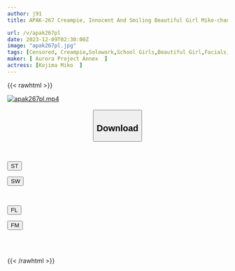 ```yaml
---
author: j91
title: APAK-267 Creampie, Innocent And Smiling Beautiful Girl Miko-chan, Voluptuous Thighs & Beautiful Big Butt "I'm Cumming! I'm Cumming!" Keiren's Legs Are So Hot With The Demon Piston *Hentai Climax Sex With An Off-paco Girl Confined To A Hotel Miko Kojima

url: /v/apak267pl
date: 2023-12-09T02:30:00Z
image: "apak267pl.jpg"
tags: [Censored, Creampie,Solowork,School Girls,Beautiful Girl,Facials,Acme · Orgasm	]
maker: [ Aurora Project Annex  ]
actress: [Kojima Miko  ]
---
```



{{< rawhtml >}}

<div class="video" data-videoid="vLVpaBlKv2sL3g">
    <a href="javascript:;">
        <img src="/v/apak267pl/apak267pl.jpg" width="WIDTH" height="HEIGHT" alt="apak267pl.mp4" loading="lazy">
    </a>
</div>

<script type="text/javascript" src="https://j91.asia/asset/on-demand-st.js"></script>

<br>
  <link rel="stylesheet" href="https://j91.asia/asset/bs5.css">
  
  <center>
  <button class="btn btn-primary" type="button" data-bs-toggle="collapse" data-bs-target=".multi-collapse" aria-expanded="false" aria-controls="multiCollapseExample1 multiCollapseExample2"><h2>Download</h2></button></center>
</p>
<div class="row">
  <div class="col">
    <div class="collapse multi-collapse" id="multiCollapseExample1">
      <div class="card card-body">
	      	      <br>
<div class="buttons">  
<p><a href="https://streamtape.to/v/vLVpaBlKv2sL3g" target="_blank"><button class="btn-hover color-3"><i class="fa fa-download"></i> ST</button></a></p>
<p><a href="https://flaswish.com/ksc099cofl6p" target="_blank"><button class="btn-hover color-2"><i class="fa fa-download"></i> SW</button></a></p></div>
    </div>
  </div>
</div>
  <div class="col">
    <div class="collapse multi-collapse" id="multiCollapseExample2">
      <div class="card card-body">
	      <br>
<div class="buttons">
<p><a href="javascript:;" target="_blank"><button class="btn-hover color-9"><i class="fa fa-download"></i> FL</button></a></p>
<p><a href="javascript:;" target="_blank"><button class="btn-hover color-8"><i class="fa fa-download"></i> FM</button></a></p></div>
<br><br>
      </div>
    </div>
  </div>
</div>

{{< /rawhtml >}}